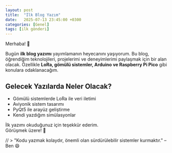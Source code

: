 ```yaml
---
layout: post
title:  "İlk Blog Yazım"
date:   2025-07-13 23:45:00 +0300
categories: [Genel]
tags: [ilk gönderi]
---
```


Merhaba! 🎉

Bugün **ilk blog yazımı** yayımlamanın heyecanını yaşıyorum. Bu blog, öğrendiğim teknolojileri, projelerimi ve deneyimlerimi paylaşmak için bir alan olacak. Özellikle **LoRa, gömülü sistemler, Arduino ve Raspberry Pi Pico** gibi konulara odaklanacağım.


## Gelecek Yazılarda Neler Olacak?

- Gömülü sistemlerde LoRa ile veri iletimi  
- Aviyonik sistem tasarımı  
- PyQt5 ile arayüz geliştirme  
- Kendi yazdığım simülasyonlar

İlk yazımı okuduğunuz için teşekkür ederim.  
Görüşmek üzere! 👋

// > "Kodu yazmak kolaydır, önemli olan sürdürülebilir sistemler kurmaktır." – Ben 😄
